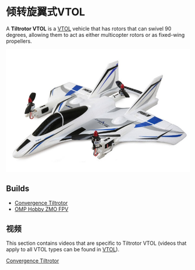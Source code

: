 # 倾转旋翼式VTOL

A **Tiltrotor VTOL** is a [VTOL](../frames_vtol/index.md) vehicle that has rotors that can swivel 90 degrees, allowing them to act as either multicopter rotors or as fixed-wing propellers.

![Horizon Hobby E-flite Convergence](../../assets/airframes/vtol/eflite_convergence_pixfalcon/hero.jpg)

## Builds

- [Convergence Tiltrotor](../frames_vtol/vtol_tiltrotor_eflite_convergence_pixfalcon.md)
- [OMP Hobby ZMO FPV](../frames_vtol/vtol_tiltrotor_omp_hobby_zmo_fpv.md)

## 视频

This section contains videos that are specific to Tiltrotor VTOL (videos that apply to all VTOL types can be found in [VTOL](../frames_vtol/index.md)).

[Convergence Tiltrotor](../frames_vtol/vtol_tiltrotor_eflite_convergence_pixfalcon.md)

<lite-youtube videoid="E61P2f2WPNU" title="E-flite Convergence Autonomous Mission Flight"/>
